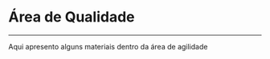 # Área de Qualidade
________________________________
Aqui apresento alguns materiais dentro da área de agilidade
